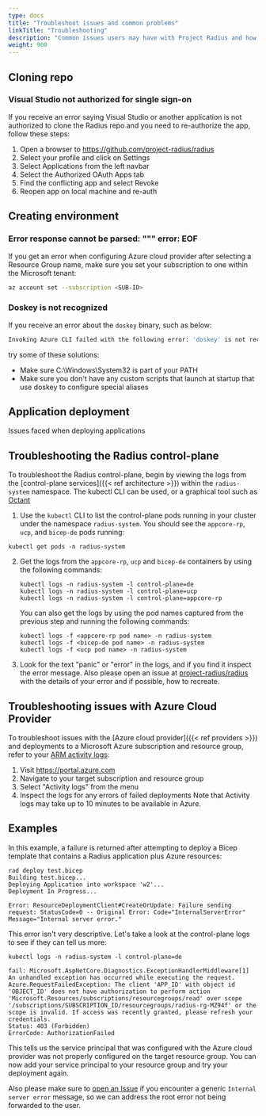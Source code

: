 ```yaml
---
type: docs
title: "Troubleshoot issues and common problems"
linkTitle: "Troubleshooting"
description: "Common issues users may have with Project Radius and how to address them"
weight: 900
---
```


## Cloning repo

### Visual Studio not authorized for single sign-on

If you receive an error saying Visual Studio or another application is not authorized to clone the Radius repo and you need to re-authorize the app, follow these steps:
1. Open a browser to https://github.com/project-radius/radius
1. Select your profile and click on Settings
1. Select Applications from the left navbar
1. Select the Authorized OAuth Apps tab
1. Find the conflicting app and select Revoke
1. Reopen app on local machine and re-auth


## Creating environment

### Error response cannot be parsed: """ error: EOF

If you get an error when configuring Azure cloud provider after selecting a Resource Group name, make sure you set your subscription to one within the Microsoft tenant:

```bash
az account set --subscription <SUB-ID>
```

### Doskey is not recognized

If you receive an error about the `doskey` binary, such as below:

```bash
Invoking Azure CLI failed with the following error: 'doskey' is not recognized as an internal or external command, operable program or batch file.
```

try some of these solutions:
- Make sure C:\Windows\System32 is part of your PATH
- Make sure you don't have any custom scripts that launch at startup that use doskey to configure special aliases

## Application deployment

Issues faced when deploying applications

## Troubleshooting the Radius control-plane

To troubleshoot the Radius control-plane, begin by viewing the logs from the [control-plane services]({{< ref architecture >}}) within the `radius-system` namespace. The kubectl CLI can be used, or a graphical tool such as [Octant](https://octant.dev/)

1.  Use the `kubectl` CLI to list the control-plane pods running in your cluster under the namespace `radius-system`. You should see the `appcore-rp`, `ucp`, and `bicep-de` pods running:

   ```
   kubectl get pods -n radius-system
   ```

2. Get the logs from the `appcore-rp`, `ucp` and `bicep-de` containers by using the following commands:

   ```
   kubectl logs -n radius-system -l control-plane=de
   kubectl logs -n radius-system -l control-plane=ucp
   kubectl logs -n radius-system -l control-plane=appcore-rp
   ```

   You can also get the logs by using the pod names captured from the previous step and running the following commands:

   ```
   kubectl logs -f <appcore-rp pod name> -n radius-system
   kubectl logs -f <bicep-de pod name> -n radius-system
   kubectl logs -f <ucp pod name> -n radius-system
   ```

3. Look for the text "panic" or "error" in the logs, and if you find it inspect the error message. Also please open an issue at [project-radius/radius](https://github.com/project-radius/radius/issues/new?assignees=&labels=kind%2Fbug&template=bug.md&title=%3CBUG+TITLE%3E) with the details of your error and if possible, how to recreate.

## Troubleshooting issues with Azure Cloud Provider

To troubleshoot issues with the [Azure cloud provider]({{< ref providers >}}) and deployments to a Microsoft Azure subscription and resource group, refer to your [ARM activity logs](https://docs.microsoft.com/azure/azure-monitor/essentials/activity-log):
1. Visit https://portal.azure.com
1. Navigate to your target subscription and resource group
1. Select "Activity logs" from the menu
1. Inspect the logs for any errors of failed deployments
Note that Activity logs may take up to 10 minutes to be available in Azure.

## Examples

In this example, a failure is returned after attempting to deploy a Bicep template that contains a Radius application plus Azure resources:

```
rad deploy test.bicep
Building test.bicep...
Deploying Application into workspace 'w2'...
Deployment In Progress...

Error: ResourceDeploymentClient#CreateOrUpdate: Failure sending request: StatusCode=0 -- Original Error: Code="InternalServerError" Message="Internal server error."
```

This error isn't very descriptive. Let's take a look at the control-plane logs to see if they can tell us more:

```
kubectl logs -n radius-system -l control-plane=de

fail: Microsoft.AspNetCore.Diagnostics.ExceptionHandlerMiddleware[1]
An unhandled exception has occurred while executing the request.
Azure.RequestFailedException: The client 'APP_ID' with object id 'OBJECT_ID' does not have authorization to perform action 'Microsoft.Resources/subscriptions/resourcegroups/read' over scope '/subscriptions/SUBSCRIPTION_ID/resourcegroups/radius-rg-MZ94f' or the scope is invalid. If access was recently granted, please refresh your credentials.
Status: 403 (Forbidden)
ErrorCode: AuthorizationFailed
```

This tells us the service principal that was configured with the Azure cloud provider was not properly configured on the target resource group. You can now add your service principal to your resource group and try your deployment again.

Also please make sure to [open an Issue](https://github.com/project-radius/radius/issues/new?assignees=&labels=kind%2Fbug&template=bug.md&title=%3CBUG+TITLE%3E) if you encounter a generic `Internal server error` message, so we can address the root error not being forwarded to the user.